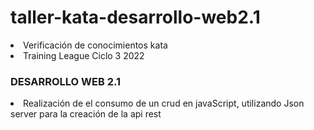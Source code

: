 # taller-kata-desarrollo-web2.1
<li>Verificación de conocimientos kata</li>
<li>Training League Ciclo 3 2022</li>
<h3>DESARROLLO WEB 2.1</h3>
<li>Realización de el consumo de un crud en javaScript, utilizando Json server para la creación de la api rest</li>
